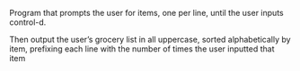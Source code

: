 Program that prompts the user for items, one per line, until the user inputs control-d. 

Then output the user’s grocery list in all uppercase, sorted alphabetically by item, prefixing each line with the number of times the user inputted that item
